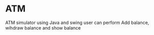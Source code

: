 # ATM
ATM simulator using Java and swing
user can perform Add balance, wihdraw balance and show balance 

